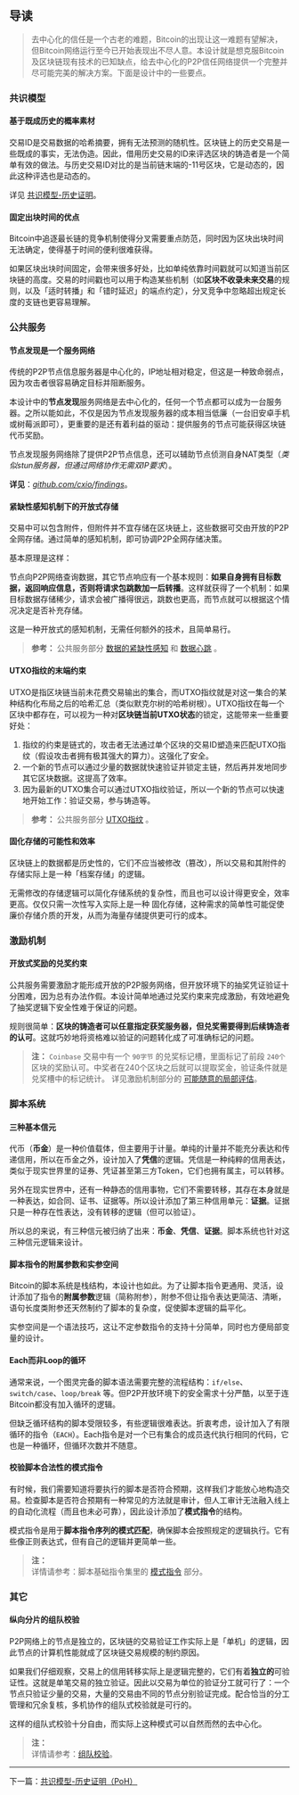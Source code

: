 ## 导读

> 去中心化的信任是一个古老的难题，Bitcoin的出现让这一难题有望解决，但Bitcoin网络运行至今已开始表现出不尽人意。本设计就是想克服Bitcoin及区块链现有技术的已知缺点，给去中心化的P2P信任网络提供一个完整并尽可能完美的解决方案。下面是设计中的一些要点。


### 共识模型

#### 基于既成历史的概率素材

交易ID是交易数据的哈希摘要，拥有无法预测的随机性。区块链上的历史交易是一些既成的事实，无法伪造。因此，借用历史交易的ID来评选区块的铸造者是一个简单有效的做法。与历史交易ID对比的是当前链末端的-11号区块，它是动态的，因此这种评选也是动态的。

详见 [共识模型-历史证明](1.共识模型-历史证明（PoH）.md)。


#### 固定出块时间的优点

Bitcoin中追逐最长链的竞争机制使得分叉需要重点防范，同时因为区块出块时间无法确定，使得基于时间的便利很难获得。

如果区块出块时间固定，会带来很多好处，比如单纯依靠时间戳就可以知道当前区块链的高度。交易的时间戳也可以用于构造某些机制（如**区块不收录未来交易**的规则，以及「适时转播」和「错时延迟」的端点约定），分叉竞争中忽略超出规定长度的支链也更容易理解。


### 公共服务

#### 节点发现是一个服务网络

传统的P2P节点信息服务器是中心化的，IP地址相对稳定，但这是一种致命弱点，因为攻击者很容易确定目标并阻断服务。

本设计中的**节点发现**服务网络是去中心化的，任何一个节点都可以成为一台服务器。之所以能如此，不仅是因为节点发现服务器的成本相当低廉（一台旧安卓手机或树莓派即可），更重要的是还有着利益的驱动：提供服务的节点可能获得区块链代币奖励。

节点发现服务网络除了提供P2P节点信息，还可以辅助节点侦测自身NAT类型（*类似stun服务器，但通过网络协作无需双IP要求*）。

**详见**：*[github.com/cxio/findings](https://github.com/cxio/findings)*。


#### 紧缺性感知机制下的开放式存储

交易中可以包含附件，但附件并不宜存储在区块链上，这些数据可交由开放的P2P全网存储。通过简单的感知机制，即可协调P2P全网存储决策。

基本原理是这样：

节点向P2P网络查询数据，其它节点响应有一个基本规则：**如果自身拥有目标数据，返回响应信息，否则将请求包跳数加一后转播**。这样就获得了一个机制：如果目标数据存储稀少，请求会被广播得很远，跳数也更高，而节点就可以根据这个情况决定是否补充存储。

这是一种开放式的感知机制，无需任何额外的技术，且简单易行。

> **参考：**
> 公共服务部分 [数据的紧缺性感知](3.公共服务.md#数据的紧缺性感知) 和 [数据心跳](3.公共服务.md#数据心跳) 。


#### UTXO指纹的末端约束

UTXO是指区块链当前未花费交易输出的集合，而UTXO指纹就是对这一集合的某种结构化布局之后的哈希汇总（类似默克尔树的哈希树根）。UTXO指纹在每一个区块中都存在，可以视为一种对**区块链当前UTXO状态**的锁定，这能带来一些重要好处：

1. 指纹的约束是链式的，攻击者无法通过单个区块的交易ID塑造来匹配UTXO指纹（假设攻击者拥有极其强大的算力）。这强化了安全。
2. 一个新的节点可以通过少量的数据就快速验证并锁定主链，然后再并发地同步其它区块数据。这提高了效率。
3. 因为最新的UTXO集合可以通过UTXO指纹验证，所以一个新的节点可以快速地开始工作：验证交易，参与铸造等。

> **参考：**
> 公共服务部分 [UTXO指纹](3.公共服务.md#UTXO指纹) 。


#### 固化存储的可能性和效率

区块链上的数据都是历史性的，它们不应当被修改（篡改），所以交易和其附件的存储实际上是一种「档案存储」的逻辑。

无需修改的存储逻辑可以简化存储系统的复杂性，而且也可以设计得更安全，效率更高。仅仅只需一次性写入实际上是一种 固化存储，这种需求的简单性可能促使廉价存储介质的开发，从而为海量存储提供更可行的成本。


### 激励机制

#### 开放式奖励的兑奖约束

公共服务需要激励才能形成开放的P2P服务网络，但开放环境下的抽奖凭证验证十分困难，因为总有办法作假。本设计简单地通过兑奖约束来完成激励，有效地避免了抽奖逻辑下安全性难于保证的问题。

规则很简单：**区块的铸造者可以任意指定获奖服务器，但兑奖需要得到后续铸造者的认可**。这就巧妙地将资格难以验证的问题转化成了可准确标记的问题。

> **注：**
> `Coinbase` 交易中有一个 `90字节` 的兑奖标记槽，里面标记了前段 `240个` 区块的奖励认可。中奖者在240个区块之后就可以提取奖金，验证条件就是兑奖槽中的标记统计。
> 详见激励机制部分的 [可能随意的局部评估](4.激励机制.md#可能随意的局部评估)。


### 脚本系统

#### 三种基本信元

代币（**币金**）是一种价值载体，但主要用于计量。单纯的计量并不能充分表达和传递信用，所以在币金之外，设计加入了**凭信**的逻辑。凭信是一种纯粹的信用表达，类似于现实世界里的证券、凭证甚至第三方Token，它们也拥有属主，可以转移。

另外在现实世界中，还有一种静态的信用事物，它们不需要转移，其存在本身就是一种表达，如合同、证书、证据等。所以设计添加了第三种信用单元：**证据**。证据只是一种存在性表达，没有转移的逻辑（但可以验证）。

所以总的来说，有三种信元被归纳了出来：**币金**、**凭信**、**证据**。脚本系统也针对这三种信元逻辑来设计。


#### 脚本指令的附属参数和实参空间

Bitcoin的脚本系统是栈结构，本设计也如此。为了让脚本指令更通用、灵活，设计添加了指令的**附属参数**逻辑（简称附参），附参不但让指令表达更简洁、清晰，语句长度类附参还天然制约了脚本的复杂度，促使脚本逻辑的扁平化。

实参空间是一个语法技巧，这让不定参数指令的支持十分简单，同时也方便局部变量的设计。


#### Each而非Loop的循环

通常来说，一个图灵完备的脚本语法需要完整的流程结构：`if/else`、`switch/case`、`loop/break` 等。但P2P开放环境下的安全需求十分严酷，以至于连Bitcoin都没有加入循环的逻辑。

但缺乏循环结构的脚本受限较多，有些逻辑很难表达。折衷考虑，设计加入了有限循环的指令（`EACH`）。Each指令是对一个已有集合的成员迭代执行相同的代码，它也是一种循环，但循环次数并不随意。


#### 校验脚本合法性的模式指令

有时候，我们需要知道将要执行的脚本是否符合预期，这样我们才能放心地构造交易。检查脚本是否符合预期有一种常见的方法就是审计，但人工审计无法融入线上的自动化流程（而且也未必可靠），因此设计添加了**模式指令**的结构。

模式指令是用于**脚本指令序列的模式匹配**，确保脚本会按照规定的逻辑执行。它有些像正则表达式，但有自己的逻辑并更简单一些。

> **注：**<br>
> 详情请参考：脚本基础指令集里的 [模式指令](6.脚本基础指令集.md#12-模式指令) 部分。


### 其它

#### 纵向分片的组队校验

P2P网络上的节点是独立的，区块链的交易验证工作实际上是「单机」的逻辑，因此节点的计算机性能就成了区块链交易规模的制约原因。

如果我们仔细观察，交易上的信用转移实际上是逻辑完整的，它们有着**独立的**可验证性。这就是单笔交易的独立验证。因此以交易为单位的验证分工就可行了：一个节点只验证少量的交易，大量的交易由不同的节点分别验证完成。配合恰当的分工管理和冗余复核，多机协作的组队式校验就是可行的。

这样的组队式校验十分自由，而实际上这种模式可以自然而然的去中心化。

> **注：**<br>
> 详情请参考：[组队校验](附1.组队校验.md#组队校验)。


-------------------------------------------------------------------------------

下一篇：[共识模型-历史证明（PoH）](1.共识模型-历史证明（PoH）.md)
